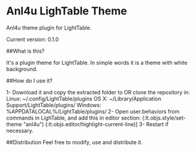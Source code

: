 Anl4u LighTable Theme
===========

Anl4u theme plugin for LightTable.

Current version: 0.1.0

##What is this?

It's a plugin theme for LightTable. In simple words it is a theme with white background.

##How do I use it?

1- Download it and copy the extracted folder to OR clone the repository in:
Linux: ~/.config/LightTable/plugins
OS X: ~/Library/Application Support/LightTable/plugins/
Windows: %APPDATALOCAL%/LightTable/plugins/
2- Open user.behaviors from commands in LighTable, and add this in editor section:
		(:lt.objs.style/set-theme "anl4u") (:lt.objs.editor/highlight-current-line)]
3- Restart if necessary.

##Distribution
Feel free to modify, use and distribute it.
